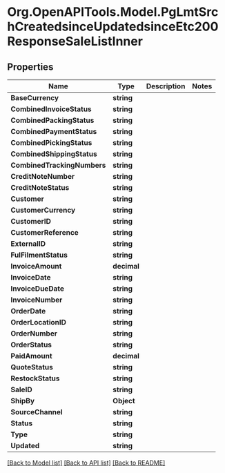 # Org.OpenAPITools.Model.PgLmtSrchCreatedsinceUpdatedsinceEtc200ResponseSaleListInner

## Properties

Name | Type | Description | Notes
------------ | ------------- | ------------- | -------------
**BaseCurrency** | **string** |  | 
**CombinedInvoiceStatus** | **string** |  | 
**CombinedPackingStatus** | **string** |  | 
**CombinedPaymentStatus** | **string** |  | 
**CombinedPickingStatus** | **string** |  | 
**CombinedShippingStatus** | **string** |  | 
**CombinedTrackingNumbers** | **string** |  | 
**CreditNoteNumber** | **string** |  | 
**CreditNoteStatus** | **string** |  | 
**Customer** | **string** |  | 
**CustomerCurrency** | **string** |  | 
**CustomerID** | **string** |  | 
**CustomerReference** | **string** |  | 
**ExternalID** | **string** |  | 
**FulFilmentStatus** | **string** |  | 
**InvoiceAmount** | **decimal** |  | 
**InvoiceDate** | **string** |  | 
**InvoiceDueDate** | **string** |  | 
**InvoiceNumber** | **string** |  | 
**OrderDate** | **string** |  | 
**OrderLocationID** | **string** |  | 
**OrderNumber** | **string** |  | 
**OrderStatus** | **string** |  | 
**PaidAmount** | **decimal** |  | 
**QuoteStatus** | **string** |  | 
**RestockStatus** | **string** |  | 
**SaleID** | **string** |  | 
**ShipBy** | **Object** |  | 
**SourceChannel** | **string** |  | 
**Status** | **string** |  | 
**Type** | **string** |  | 
**Updated** | **string** |  | 

[[Back to Model list]](../README.md#documentation-for-models) [[Back to API list]](../README.md#documentation-for-api-endpoints) [[Back to README]](../README.md)

